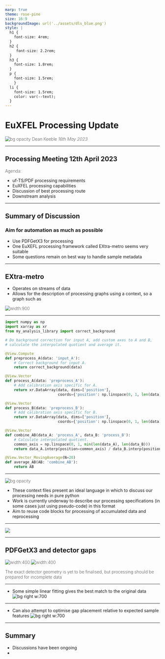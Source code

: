 ```yaml
---
marp: true
theme: rose-pine
size: 16:9
backgroundImage: url('../assets/dls_blue.png')
style: |
  h1 {
    font-size: 4rem;
  }
  h2 {
     font-size: 2.2rem; 
  }
  h3 {
    font-size: 1.8rem;
  }
  p {
    font-size: 1.5rem;
    }
  li {
    font-size: 1.5rem;
    color: var(--text);
  }
---
```

<style scoped>
p {
   font-weight: 200;
}
</style>

# EuXFEL Processing Update
![bg opacity](../assets/gradient.jpeg)
Dean Keeble
*16th May 2023*

---
## Processing Meeting 12th April 2023
Agenda: 
- uf-TS/PDF processing requirements
- EuXFEL processing capabilities
- Discussion of best processing route
- Downstream analysis

---
## Summary of Discussion
### Aim for automation as much as possible
- Use PDFGetX3 for processing
- One EuXEFL processing framework called EXtra-metro seems very suitable
- Some questions remain on best way to handle sample metadata

---
## EXtra-metro
- Operates on streams of data
- Allows for the description of processing graphs using a context, so a graph such as

![width:900](../assets/metropc.png)

---
```python
import numpy as np
import xarray as xr
from my_analysis_library import correct_background

# Do background correction for input A, add custom axes to A and B,
# calculate the interpolated quotient and average it.

@View.Compute
def preprocess_A(data: 'input_A'):
    # Correct background for input A.
    return correct_background(data)

@View.Vector
def process_A(data: 'preprocess_A'):
    # Add calibration axis specific for A.
    return xr.DataArray(data, dims=['position'],
                        coords={'position': np.linspace(0, 1, len(data)))

@View.Vector
def process_B(data: 'preprocess_B'):
    # Add calibration axis specific for B.
    return xr.DataArray(data, dims=['position'],
                        coords={'position': np.linspace(0, 1, len(data)))

@View.Vector
def combine_AB(data_A: 'process_A', data_B: 'process_B'):
    # Calculate interpolated quotient.
    common_axis = np.linspace(0, 1, min(len(data_A), len(data_B)))
    return data_A.interp(position=common_axis) / data_B.interp(position=common_axis)

@View.Vector_MovingAverage(N=20)
def average_AB(AB: 'combine_AB'):
    return AB
```

---
![bg opacity](../assets/gradient.jpeg)
- These context files present an ideal language in which to discuss our processing needs in pure python
- Work is currently underway to describe our processing specifications (in some cases just using pseudo-code) in this format
- Aim to reuse code blocks for processing of accumulated data and reprocessing

---
![](../assets/beauty-shot.png)

---
## PDFGetX3 and detector gaps
![width:400](../assets/pdfgetx3.png) ![width:400](../assets/pdfgetx3_zoom.png) 

The exact detector geometry is yet to be finalised, but processing should be prepared for incomplete data

---
- Some simple linear fitting gives the best match to the original data
![bg right w:700](../assets/fitted.png)

---
- Can also attempt to optimise gap placement relative to expected sample features
![bg right w:700](../assets/ft_of_gap.png)

---
## Summary
- Discussions have been ongoing
- 